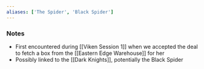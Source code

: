 ```yaml
---
aliases: ['The Spider', 'Black Spider']
---
```


### Notes 

- First encountered during [[Viken Session 1]] when we accepted the deal to fetch a box from the [[Eastern Edge Warehouse]] for her
- Possibly linked to the [[Dark Knights]], potentially the Black Spider




